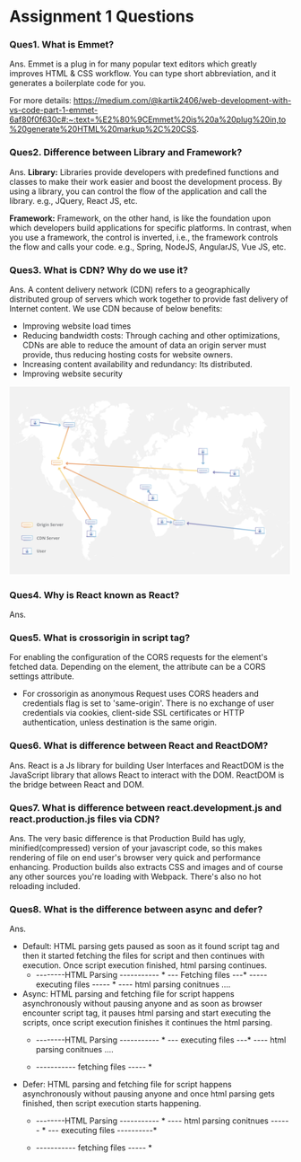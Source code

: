 # Assignment 1 Questions

### Ques1. What is Emmet?
Ans. Emmet is a plug in for many popular text editors which greatly improves HTML & CSS workflow. You can type short abbreviation, and it generates a boilerplate code for you. 

For more details: https://medium.com/@kartik2406/web-development-with-vs-code-part-1-emmet-6af80f0f630c#:~:text=%E2%80%9CEmmet%20is%20a%20plug%20in,to%20generate%20HTML%20markup%2C%20CSS.


### Ques2. Difference between Library and Framework?
Ans. **Library:** Libraries provide developers with predefined functions and classes to make their work easier and boost the development process.
By using a library, you can control the flow of the application and call the library.
e.g., JQuery, React JS, etc.

**Framework:** Framework, on the other hand, is like the foundation upon which developers build applications for specific platforms.
In contrast, when you use a framework, the control is inverted, i.e., the framework controls the flow and calls your code.
e.g., Spring, NodeJS, AngularJS, Vue JS, etc.


### Ques3. What is CDN? Why do we use it?
Ans. A content delivery network (CDN) refers to a geographically distributed group of servers which work together to provide fast delivery of Internet content.
We use CDN because of below benefits:
* Improving website load times
* Reducing bandwidth costs: Through caching and other optimizations, CDNs are able to reduce the amount of data an origin server must provide, thus reducing hosting costs for website owners.
* Increasing content availability and redundancy: Its distributed.
* Improving website security

![](assets/cdn_image.png)

### Ques4. Why is React known as React?
Ans. 


### Ques5. What is crossorigin in script tag?
For enabling the configuration of the CORS requests for the element's fetched data. 
Depending on the element, the attribute can be a CORS settings attribute.

* For crossorigin as anonymous
Request uses CORS headers and credentials flag is set to 'same-origin'. 
There is no exchange of user credentials via cookies, client-side SSL certificates or HTTP authentication, unless destination is the same origin.

### Ques6. What is difference between React and ReactDOM?
Ans. React is a Js library for building User Interfaces and ReactDOM is the JavaScript library that allows React to interact with the DOM. ReactDOM is the bridge between React and DOM.

### Ques7. What is difference between react.development.js and react.production.js files via CDN?
Ans. The very basic difference is that Production Build has ugly, minified(compressed) version of your javascript code, so this makes rendering of file on end user's browser very quick and performance enhancing.
Production builds also extracts CSS and images and of course any other sources you're loading with Webpack. There's also no hot reloading included.

### Ques8. What is the difference between async and defer?
Ans. 
* Default: HTML parsing gets paused as soon as it found script tag and then it started fetching the files for script and then continues with execution. Once script execution finished, html parsing continues.
  * --------HTML Parsing ----------- * --- Fetching files ---* ----- executing files ----- * ---- html parsing conitnues ....
* Async: HTML parsing and fetching file for script happens asynchronously without pausing anyone and as soon as browser encounter script tag, it pauses html parsing and start executing the scripts, once script execution finishes it continues the html parsing.
  * --------HTML Parsing ----------- * --- executing files ---* ---- html parsing conitnues ....

  * ----------- fetching files ----- *
* Defer: HTML parsing and fetching file for script happens asynchronously without pausing anyone and once html parsing gets finished, then script execution starts happening.
  * --------HTML Parsing ----------- * ---- html parsing conitnues ------ * --- executing files ----------*

  * ----------- fetching files ----- *
